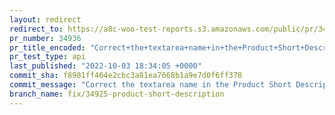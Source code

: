 ```yaml
---
layout: redirect
redirect_to: https://a8c-woo-test-reports.s3.amazonaws.com/public/pr/34936/api/index.html
pr_number: 34936
pr_title_encoded: "Correct+the+textarea+name+in+the+Product+Short+Description+template."
pr_test_type: api
last_published: "2022-10-03 18:34:05 +0000"
commit_sha: f8981ff464e2cbc3a81ea7668b1a9e7d0f6ff378
commit_message: "Correct the textarea name in the Product Short Description template."
branch_name: fix/34925-product-short-description
---
```

